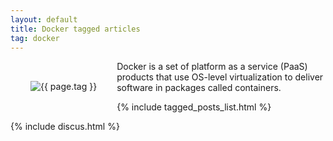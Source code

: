 ```yaml
---
layout: default
title: Docker tagged articles
tag: docker
---
```


<div style="float: left; margin: 2.0rem;">
	<img src="/public/images/{{ page.tag }}.png" style="max-width: 10rem;" alt="{{ page.tag }}" />
</div>

Docker is a set of platform as a service (PaaS) products that use OS-level virtualization to deliver software in packages called containers.

{% include tagged_posts_list.html %}

{% include discus.html %}
